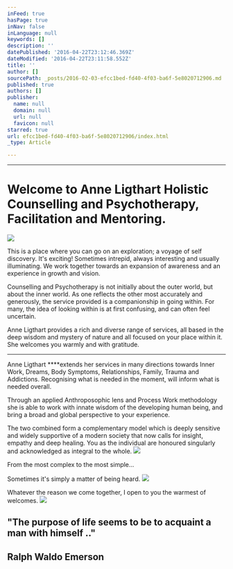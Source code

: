 ```yaml
---
inFeed: true
hasPage: true
inNav: false
inLanguage: null
keywords: []
description: ''
datePublished: '2016-04-22T23:12:46.369Z'
dateModified: '2016-04-22T23:11:58.552Z'
title: ''
author: []
sourcePath: _posts/2016-02-03-efcc1bed-fd40-4f03-ba6f-5e8020712906.md
published: true
authors: []
publisher:
  name: null
  domain: null
  url: null
  favicon: null
starred: true
url: efcc1bed-fd40-4f03-ba6f-5e8020712906/index.html
_type: Article

---
```

****

# Welcome to Anne Ligthart Holistic Counselling and Psychotherapy, Facilitation and Mentoring.
![](https://the-grid-user-content.s3-us-west-2.amazonaws.com/41941f81-d0c6-463e-bc60-4b37f8694a7a.jpg)

This is a place where you can go on an exploration; a voyage of self discovery. It's exciting! Sometimes intrepid, always interesting and usually illuminating. We work together towards an expansion of awareness and an experience in growth and vision. 

Counselling and Psychotherapy is not initially about the outer world, but about the inner world. As one reflects the other most accurately and generously, the service provided is a companionship in going within. For many, the idea of looking within is at first confusing, and can often feel uncertain. 

Anne Ligthart provides a rich and diverse range of services, all based in the deep wisdom and mystery of nature and all focused on your place within it. She welcomes you warmly and with gratitude. 

****

Anne Ligthart ****extends her services in many directions towards Inner Work, Dreams, Body Symptoms, Relationships, Family, Trauma and Addictions. Recognising what is needed in the moment, will inform what is needed overall. 

Through an applied Anthroposophic lens and Process Work methodology she is able to work with innate wisdom of the developing human being, and bring a broad and global perspective to your experience. 

The two combined form a complementary model which is deeply sensitive and widely supportive of a modern society that now calls for insight, empathy and deep healing. You as the individual are honoured singularly and acknowledged as integral to the whole. ![](https://the-grid-user-content.s3-us-west-2.amazonaws.com/89aa2df7-1604-40fc-acc7-b943b53b6524.jpg)

From the most complex to the most simple...

Sometimes it's simply a matter of being heard. ![](https://the-grid-user-content.s3-us-west-2.amazonaws.com/09aa0b81-6664-44aa-a3ca-1a144ecb1783.jpg)

Whatever the reason we come together, I open to you the warmest of welcomes. ![](https://the-grid-user-content.s3-us-west-2.amazonaws.com/6ee8c4c7-c06a-44fd-be6e-d5e09c11f602.jpg)

## "The purpose of life seems to be to acquaint a man with himself .."

## Ralph Waldo Emerson